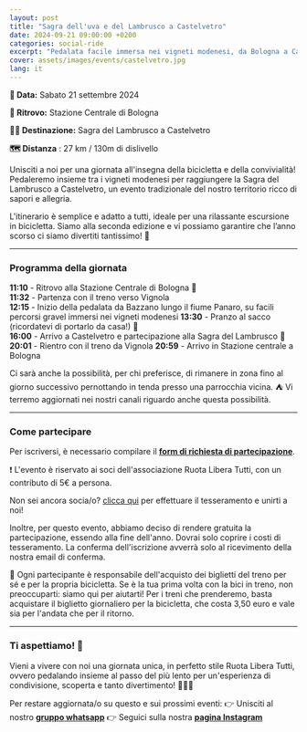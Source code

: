 ```yaml
---
layout: post
title: "Sagra dell'uva e del Lambrusco a Castelvetro"
date: 2024-09-21 09:00:00 +0200
categories: social-ride
excerpt: "Pedalata facile immersa nei vigneti modenesi, da Bologna a Castelvetro"
cover: assets/images/events/castelvetro.jpg
lang: it
---
```


**📅 Data:** Sabato 21 settembre 2024 

**📍 Ritrovo:** Stazione Centrale di Bologna

**🚴‍♂️ Destinazione:** Sagra del Lambrusco a Castelvetro

**🗺️ Distanza** : 27 km / 130m di dislivello


Unisciti a noi per una giornata all'insegna della bicicletta e della convivialità! Pedaleremo insieme tra i vigneti modenesi per raggiungere la Sagra del Lambrusco a Castelvetro, un evento tradizionale del nostro territorio ricco di sapori e allegria. 

L'itinerario è semplice e adatto a tutti, ideale per una rilassante escursione in bicicletta. Siamo alla seconda edizione e vi possiamo garantire che l’anno scorso ci siamo divertiti tantissimo! 🌿

---

### **Programma della giornata**

**11:10** - Ritrovo alla Stazione Centrale di Bologna 🚂  
**11:32** - Partenza con il treno verso Vignola  
**12:15** - Inizio della pedalata da Bazzano lungo il fiume Panaro, su facili percorsi gravel immersi nei vigneti modenesi
**13:30** - Pranzo al sacco (ricordatevi di portarlo da casa!) 🍴  
**16:00** - Arrivo a Castelvetro e partecipazione alla Sagra del Lambrusco 🍷  
**20:01** - Rientro con il treno da Vignola 
**20:59** - Arrivo in Stazione centrale a Bologna 

Ci sarà anche la possibilità, per chi preferisce, di rimanere in zona fino al giorno successivo pernottando in tenda presso una parrocchia vicina. ⛺️ Vi terremo aggiornati nei nostri canali riguardo anche questa possibilità.

---

### **Come partecipare**

Per iscriversi, è necessario compilare il **[form di richiesta di partecipazione](https://docs.google.com/forms/d/e/1FAIpQLSdrHPtHaF5XWy1owVzfo1jsOghzJskRgPgdXRd-bvvrQaL29A/viewform?usp=sf_link)**. 

❗️ L'evento è riservato ai soci dell'associazione Ruota Libera Tutti, con un contributo di 5€ a persona. 

Non sei ancora socia/o? [clicca qui](/tesseramento) per effettuare il tesseramento e unirti a noi!
 
Inoltre, per questo evento, abbiamo deciso di rendere gratuita la partecipazione, essendo alla fine dell'anno. Dovrai solo coprire i costi di tesseramento. La conferma dell'iscrizione avverrà solo al ricevimento della nostra email di conferma. 

🚆 Ogni partecipante è responsabile dell'acquisto dei biglietti del treno per sé e per la propria bicicletta. 
Se è la tua prima volta con la bici in treno, non preoccuparti: siamo qui per aiutarti! Per i treni che prenderemo, basta acquistare il biglietto giornaliero per la bicicletta, che costa 3,50 euro e vale sia per l'andata che per il ritorno.

---

### **Ti aspettiamo! 🌟**

Vieni a vivere con noi una giornata unica, in perfetto stile Ruota Libera Tutti, ovvero pedalando insieme al passo del più lento per un'esperienza di condivisione, scoperta e tanto divertimento! 🚴‍♀️🍇 

Per restare aggiornata/o su questo e sui prossimi eventi: 
👉 Unisciti al nostro **[gruppo whatsapp](https://chat.whatsapp.com/L0AhkPWrf7PKQyTK6Fuf16)**
👉 Seguici sulla nostra **[pagina Instagram](https://instagram.com/ruotaliberatutti)**
